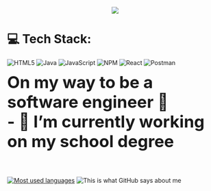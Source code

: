 <p align="center">
  <img src="https://capsule-render.vercel.app/api?text=Hey%20There!🕹️This%20is%20Brian&animation=fadeIn&type=waving&color=gradient&height=100&theme=tokyonight"/>
</p>

# 💻 Tech Stack:
![HTML5](https://img.shields.io/badge/html5-%23E34F26.svg?style=for-the-badge&logo=html5&logoColor=white) ![Java](https://img.shields.io/badge/java-%23ED8B00.svg?style=for-the-badge&logo=openjdk&logoColor=white) ![JavaScript](https://img.shields.io/badge/javascript-%23323330.svg?style=for-the-badge&logo=javascript&logoColor=%23F7DF1E) ![NPM](https://img.shields.io/badge/NPM-%23CB3837.svg?style=for-the-badge&logo=npm&logoColor=white) ![React](https://img.shields.io/badge/react-%2320232a.svg?style=for-the-badge&logo=react&logoColor=%2361DAFB) ![Postman](https://img.shields.io/badge/Postman-FF6C37?style=for-the-badge&logo=postman&logoColor=white)

<strong style="font-size: 2.4rem;">
  On my way to be a software engineer 🏫<br>
  - 🔭 I’m currently working on my school degree
  <br><br>
</strong>

[![Most used languages](https://github-readme-stats.vercel.app/api/top-langs/?username=mbrianp05&layout=pie&theme=tokyonight&hide_border=true&bg_color=#00000)](https://github.com/anuraghazra/github-readme-stats)
![This is what GitHub says about me](https://github-readme-stats.vercel.app/api?username=mbrianp05&theme=tokyonight&hide_border=true&bg_color=#00000)
